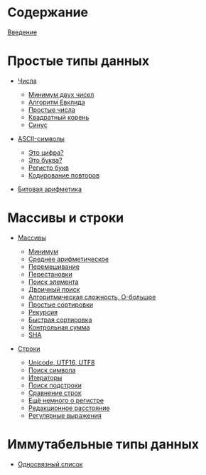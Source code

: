 # Содержание

[Введение](introduction/README.md)

# Простые типы данных

- [Числа]()
  - [Минимум двух чисел]() 
  - [Алгоритм Евклида]()
  - [Простые числа]()
  - [Квадратный корень]()
  - [Синус]()

- [ASCII-символы]()
  - [Это цифра?]()
  - [Это буква?]()
  - [Регистр букв]()
  - [Кодирование повторов]()

- [Битовая арифметика]()

# Массивы и строки

- [Массивы]()
  - [Минимум]()
  - [Среднее арифметическое]()
  - [Перемешивание]()
  - [Перестановки]()
  - [Поиск элемента]()
  - [Двоичный поиск]()
  - [Алгоритмическая сложность, O-большое]()
  - [Простые сортировки]()
  - [Рекурсия]()
  - [Быстрая сортировка]()
  - [Контрольная сумма]()
  - [SHA]()

- [Строки]()
  - [Unicode, UTF16, UTF8]()
  - [Поиск символа]()
  - [Итераторы]()
  - [Поиск подстроки]()
  - [Сравнение строк]()
  - [Ещё немного о регистре]()
  - [Редакционное расстояние]()
  - [Регулярные выражения]()

# Иммутабельные типы данных

- [Односвязный список]()